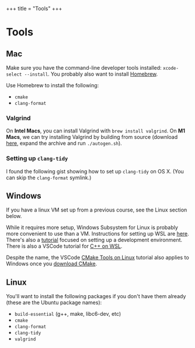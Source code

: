 +++
title = "Tools"
+++

# Tools

## Mac

Make sure you have the command-line developer tools installed: `xcode-select --install`. 
You probably also want to install [Homebrew](https://brew.sh/).

Use Homebrew to install the following:
- `cmake`
- `clang-format`

### Valgrind

On **Intel Macs**, you can install Valgrind with `brew install valgrind`. On **M1 Macs**, we can try
installing Valgrind by building from source (download [here](https://valgrind.org/downloads/current.html),
expand the archive and run `./autogen.sh`).

### Setting up `clang-tidy`

I found the following gist showing how to set up `clang-tidy` on OS X. (You can skip the `clang-format` symlink.)
<center><script src="https://gist.github.com/sleepdefic1t/e9bdb1a66b05aa043ab9a2ab6c929509.js"></script></center>

## Windows

If you have a linux VM set up from a previous course, see the Linux section below.

While it requires more setup, Windows Subsystem for Linux is probably more convenient to use than a VM.
Instructions for setting up WSL are [here](https://docs.microsoft.com/en-us/windows/wsl/install). There's
also a [tutorial](https://docs.microsoft.com/en-us/windows/wsl/setup/environment) focused on setting up a development environment. There is also a VSCode tutorial for [C++ on WSL](https://code.visualstudio.com/docs/cpp/config-wsl).

Despite the name, the VSCode [CMake Tools on Linux](https://code.visualstudio.com/docs/cpp/cmake-linux) tutorial also applies to Windows once you [download CMake](https://cmake.org/download/).

## Linux

You'll want to install the following packages if you don't have them already (these are the Ubuntu package names):
- `build-essential` (g++, make, libc6-dev, etc)
- `cmake`
- `clang-format`
- `clang-tidy`
- `valgrind`
